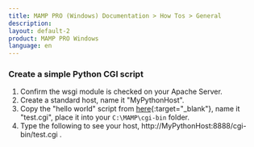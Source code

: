```yaml
---
title: MAMP PRO (Windows) Documentation > How Tos > General
description: 
layout: default-2
product: MAMP PRO Windows
language: en
---
```


### Create a simple Python CGI script

1. Confirm the wsgi module is checked on your Apache Server. 
2. Create a standard host, name it "MyPythonHost".
3. Copy the "hello world" script from [here](https://docs.python.org/2.7/howto/webservers.html){:target="_blank"}, name it "test.cgi", place it into your  `C:\MAMP\cgi-bin` folder.
4. Type the following to see your host, http://MyPythonHost:8888/cgi-bin/test.cgi .

